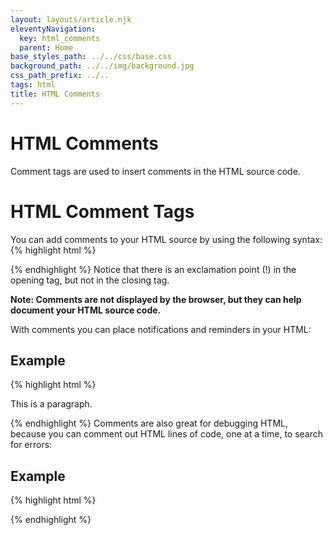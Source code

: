 ```yaml
---
layout: layouts/article.njk
eleventyNavigation:
  key: html_comments
  parent: Home
base_styles_path: ../../css/base.css
background_path: ../../img/background.jpg
css_path_prefix: ../..
tags: html
title: HTML Comments
---
```

# HTML Comments
Comment tags are used to insert comments in the HTML source code.

# HTML Comment Tags
You can add comments to your HTML source by using the following syntax:
{% highlight html %}
<!-- Write your comments here -->
{% endhighlight %}
Notice that there is an exclamation point (!) in the opening tag, but not in the closing tag.

<strong>Note: Comments are not displayed by the browser, but they can help document your HTML source code.</strong>

With comments you can place notifications and reminders in your HTML:

## Example
{% highlight html %}
<!-- This is a comment -->

<p>This is a paragraph.</p>

<!-- Remember to add more information here -->
{% endhighlight %}
Comments are also great for debugging HTML, because you can comment out HTML lines of code, one at a time, to search for errors:

## Example
{% highlight html %}
<!-- Do not display this image at the moment
<img border="0" src="pic_trulli.jpg" alt="Trulli">
-->
{% endhighlight %}